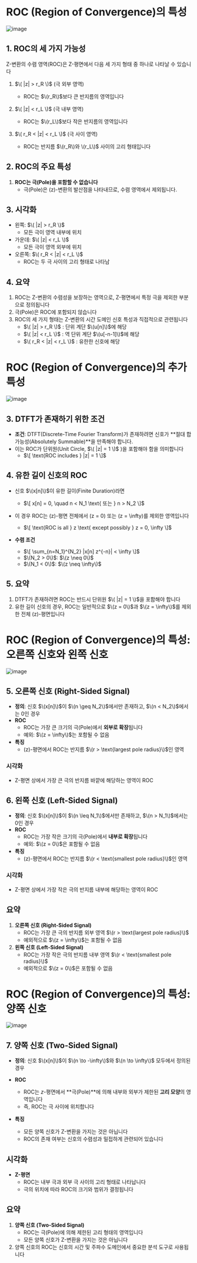 # ROC (Region of Convergence)의 특성
![image](https://github.com/user-attachments/assets/57638029-901f-4d28-920f-3515d6710986)

## 1. ROC의 세 가지 가능성
Z-변환의 수렴 영역(ROC)은 Z-평면에서 다음 세 가지 형태 중 하나로 나타날 수 있습니다
1. $\( |z| > r_R \)$ (극 외부 영역)
   - ROC는 $\(r_R\)$보다 큰 반지름의 영역입니다

2. $\( |z| < r_L \)$ (극 내부 영역)
   - ROC는 $\(r_L\)$보다 작은 반지름의 영역입니다

3. $\( r_R < |z| < r_L \)$ (극 사이 영역)
   - ROC는 반지름 $\(r_R\)와 \(r_L\)$ 사이의 고리 형태입니다


## 2. ROC의 주요 특성
1. **ROC는 극(Pole)을 포함할 수 없습니다**
   - 극(Pole)은 \(z\)-변환의 발산점을 나타내므로, 수렴 영역에서 제외됩니다.

## 3. 시각화
- 왼쪽: $\( |z| > r_R \)$
  - 모든 극이 영역 내부에 위치
- 가운데: $\( |z| < r_L \)$
  - 모든 극이 영역 외부에 위치
- 오른쪽: $\( r_R < |z| < r_L \)$
  - ROC는 두 극 사이의 고리 형태로 나타남

## 4. 요약
1. ROC는 Z-변환의 수렴성을 보장하는 영역으로, Z-평면에서 특정 극을 제외한 부분으로 정의됩니다
2. 극(Pole)은 ROC에 포함되지 않습니다
3. ROC의 세 가지 형태는 Z-변환의 시간 도메인 신호 특성과 직접적으로 관련됩니다
   - $\( |z| > r_R \)$ : 단위 계단 $\(u[n]\)$에 해당
   - $\( |z| < r_L \)$ : 역 단위 계단 $\(u[-n-1]\)$에 해당
   - $\( r_R < |z| < r_L \)$ : 유한한 신호에 해당

  
# ROC (Region of Convergence)의 추가 특성
![image](https://github.com/user-attachments/assets/3075325c-49d4-4df9-8d11-561a53a3d2ba)

## 3. DTFT가 존재하기 위한 조건
- **조건**: DTFT(Discrete-Time Fourier Transform)가 존재하려면 신호가 **절대 합 가능성(Absolutely Summable)**을 만족해야 합니다.
- 이는 ROC가 단위원(Unit Circle, $\( |z| = 1 \)$ )을 포함해야 함을 의미합니다
  - $\[  \text{ROC includes } |z| = 1  \]$


## 4. 유한 길이 신호의 ROC
- 신호 $\(x[n]\)$이 유한 길이(Finite Duration)라면
  - $\[  x[n] = 0, \quad n < N_1 \text{ 또는 } n > N_2  \]$

- 이 경우 ROC는 \(z\)-평면 전체에서 \(z = 0\) 또는 \(z = \infty\)를 제외한 영역입니다
  - $\[  \text{ROC is all } z \text{ except possibly } z = 0, \infty  \]$

- **수렴 조건**
  - $\[  \sum_{n=N_1}^{N_2} |x[n] z^{-n}| < \infty  \]$
  - $\(N_2 > 0\)$: $\(z \neq 0\)$
  - $\(N_1 < 0\)$: $\(z \neq \infty\)$

## 5. 요약
1. DTFT가 존재하려면 ROC는 반드시 단위원 $\( |z| = 1 \)$을 포함해야 합니다
2. 유한 길이 신호의 경우, ROC는 일반적으로 $\(z = 0\)$과 $\(z = \infty\)$를 제외한 전체 \(z\)-평면입니다


# ROC (Region of Convergence)의 특성: 오른쪽 신호와 왼쪽 신호
![image](https://github.com/user-attachments/assets/86831677-6273-4c33-a4ea-bd92c12e5c80)

## 5. 오른쪽 신호 (Right-Sided Signal)
- **정의**: 신호 $\(x[n]\)$이 $\(n \geq N_2\)$에서만 존재하고, $\(n < N_2\)$에서는 0인 경우
- **ROC**
  - ROC는 가장 큰 크기의 극(Pole)에서 **외부로 확장**됩니다
  - 예외: $\(z = \infty\)$는 포함될 수 없음
- **특징**
  - \(z\)-평면에서 ROC는 반지름 $\(r > \text{largest pole radius}\)$인 영역

### 시각화
- Z-평면 상에서 가장 큰 극의 반지름 바깥에 해당하는 영역이 ROC

## 6. 왼쪽 신호 (Left-Sided Signal)
- **정의**: 신호 $\(x[n]\)$이 $\(n \leq N_1\)$에서만 존재하고, $\(n > N_1\)$에서는 0인 경우
- **ROC**
  - ROC는 가장 작은 크기의 극(Pole)에서 **내부로 확장**됩니다
  - 예외: $\(z = 0\)$은 포함될 수 없음
- **특징**
  - \(z\)-평면에서 ROC는 반지름 $\(r < \text{smallest pole radius}\)$인 영역

### 시각화
- Z-평면 상에서 가장 작은 극의 반지름 내부에 해당하는 영역이 ROC

## 요약
1. **오른쪽 신호 (Right-Sided Signal)**
   - ROC는 가장 큰 극의 반지름 외부 영역 $\(r > \text{largest pole radius}\)$
   - 예외적으로 $\(z = \infty\)$는 포함될 수 없음
2. **왼쪽 신호 (Left-Sided Signal)**
   - ROC는 가장 작은 극의 반지름 내부 영역 $\(r < \text{smallest pole radius}\)$
   - 예외적으로 $\(z = 0\)$은 포함될 수 없음



# ROC (Region of Convergence)의 특성: 양쪽 신호
![image](https://github.com/user-attachments/assets/7ee7ced2-12c1-44a4-9cad-7bd91ab8c767)

## 7. 양쪽 신호 (Two-Sided Signal)
- **정의**: 신호 $\(x[n]\)$이 $\(n \to -\infty\)$와 $\(n \to \infty\)$ 모두에서 정의된 경우
- **ROC**
  - ROC는 $z$-평면에서 **극(Pole)**에 의해 내부와 외부가 제한된 **고리 모양**의 영역입니다
  - 즉, ROC는 극 사이에 위치합니다

- **특징**
  - 모든 양쪽 신호가 Z-변환을 가지는 것은 아닙니다
  - ROC의 존재 여부는 신호의 수렴성과 밀접하게 관련되어 있습니다

## 시각화
- **Z-평면**
  - ROC는 내부 극과 외부 극 사이의 고리 형태로 나타납니다
  - 극의 위치에 따라 ROC의 크기와 범위가 결정됩니다

## 요약
1. **양쪽 신호 (Two-Sided Signal)**
   - ROC는 극(Pole)에 의해 제한된 고리 형태의 영역입니다
   - 모든 양쪽 신호가 Z-변환을 가지는 것은 아닙니다
2. 양쪽 신호의 ROC는 신호의 시간 및 주파수 도메인에서 중요한 분석 도구로 사용됩니다

